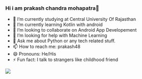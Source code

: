 ### Hi i am prakash chandra mohapatra👋

- 🔭 I’m currently studying at Central University Of Rajasthan
- 🌱 I’m currently learning Kotlin with android
- 👯 I’m looking to collaborate on Android App Developement
- 🤔 I’m looking for help with Machine Learning
- 💬 Ask me about Python or any tech related stuff.
- 📫 How to reach me: prakash48
- 😄 Pronouns: He/His
- ⚡ Fun fact: I talk to strangers like childhood friend
<img src = "https://github-readme-stats.vercel.app/api?username=Prakash4-8&&show_icons=true&title_color=ffff&icon_color=05a653&text_color=7368b3&bg_color=3b0e4a">
